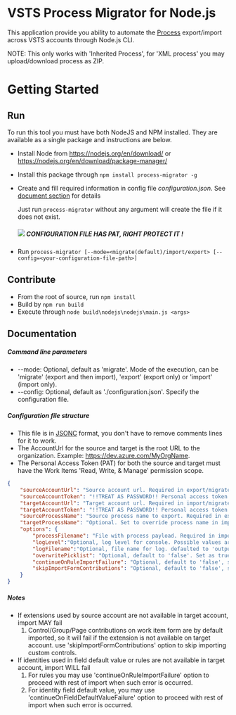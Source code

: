 # VSTS Process Migrator for Node.js

This application provide you ability to automate the [Process](https://docs.microsoft.com/en-us/vsts/work/customize/process/manage-process?view=vsts) export/import across VSTS accounts through Node.js CLI.

NOTE: This only works with 'Inherited Process', for 'XML process' you may upload/download process as ZIP. 
 
# Getting Started

## Run

To run this tool you must have both NodeJS and NPM installed. They are available as a single package and instructions are below.

- Install Node from https://nodejs.org/en/download/ or https://nodejs.org/en/download/package-manager/
- Install this package through `npm install process-migrator -g` 
- Create and fill required information in config file *configuration.json*. See [document section](#documentation) for details

   Just run ```process-migrator``` without any argument will create the file if it does not exist.

   ##### ![](https://imgplaceholder.com/100x17/cccccc/fe2904?text=WARNING&font-size=15) CONFIGURATION FILE HAS PAT, RIGHT PROTECT IT !
- Run `process-migrator [--mode=<migrate(default)/import/export> [--config=<your-configuration-file-path>]`
  
## Contribute

- From the root of source, run `npm install`
- Build by `npm run build`
- Execute through `node build\nodejs\nodejs\main.js <args>`

## Documentation
##### Command line parameters
- --mode: Optional, default as 'migrate'. Mode of the execution, can be 'migrate' (export and then import), 'export' (export only) or 'import' (import only).
- --config: Optional, default as './configuration.json'. Specify the configuration file.
##### Configuration file structure
- This file is in [JSONC](https://github.com/Microsoft/node-jsonc-parser) format, you don't have to remove comments lines for it to work. 
- The AccountUrl for the source and target is the root URL to the organization. Example: https://dev.azure.com/MyOrgName.
- The Personal Access Token (PAT) for both the source and target must have the Work Items 'Read, Write, & Manage' permission scope.

``` json
{
    "sourceAccountUrl": "Source account url. Required in export/migrate mode, ignored in import mode. ",
    "sourceAccountToken": "!!TREAT AS PASSWORD!! Personal access token for source account. Required in export/migrate mode, ignored in import mode.",
    "targetAccountUrl": "Target account url. Required in import/migrate mode, ignored in export mode. ",
    "targetAccountToken": "!!TREAT AS PASSWORD!! Personal access token for target account. Required in import/migrate mode, ignored in export mode.",
    "sourceProcessName": "Source process name to export. Required in export/migrate mode, ignored in import mode. ",
    "targetProcessName": "Optional. Set to override process name in import/migrate mode.",
    "options": {
        "processFilename": "File with process payload. Required in import mode, optional for export/migrate mode.",
        "logLevel":"Optional, log level for console. Possible values are 'verbose'/'information'/'warning'/'error'.",
        "logFilename":"Optional, file name for log. defaulted to 'output/processMigrator.log'",
        "overwritePicklist": "Optional, default to 'false'. Set as true to overwrite picklist if exists on target or import will fail when picklist entries varies across source and target",
        "continueOnRuleImportFailure": "Optional, default to 'false', set true to continue import on failure importing rules, warning will be provided.",
        "skipImportFormContributions": "Optional, default to 'false', set true to skip import control contributions on work item form.",
    }
}
```

##### Notes 
- If extensions used by source account are not available in target account, import MAY fail
   1) Control/Group/Page contributions on work item form are by default imported, so it will fail if the extension is not available on target account. use 'skipImportFormContributions' option to skip importing custom controls.
- If identities used in field default value or rules are not available in target account, import WILL fail
   1) For rules you may use 'continueOnRuleImportFailure' option to proceed with rest of import when such error is occurred.
   2) For identity field default value, you may use 'continueOnFieldDefaultValueFailure' option to proceed with rest of import when such error is occurred.

